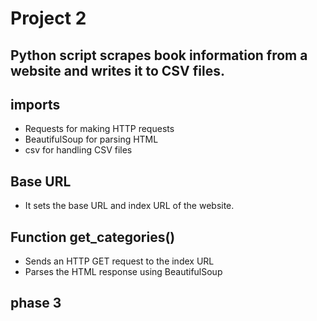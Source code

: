 # Project 2
##  Python script scrapes book information from a website and writes it to CSV files.
## imports
- Requests for making HTTP requests
- BeautifulSoup for parsing HTML
- csv for handling CSV files
## Base URL
- It sets the base URL and index URL of the website.

## Function get_categories()
- Sends an HTTP GET request to the index URL
- Parses the HTML response using BeautifulSoup

## phase 3
